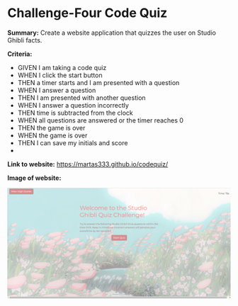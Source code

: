 # Challenge-Four Code Quiz

**Summary:**
Create a website application that quizzes the user on Studio Ghibli facts.

**Criteria:**

* GIVEN I am taking a code quiz
* WHEN I click the start button
* THEN a timer starts and I am presented with a question
* WHEN I answer a question
* THEN I am presented with another question
* WHEN I answer a question incorrectly
* THEN time is subtracted from the clock
* WHEN all questions are answered or the timer reaches 0
* THEN the game is over
* WHEN the game is over
* THEN I can save my initials and score
* 
**Link to website:**
https://martas333.github.io/codequiz/

**Image of website:**

![My website](assets/images/webpage.png)
